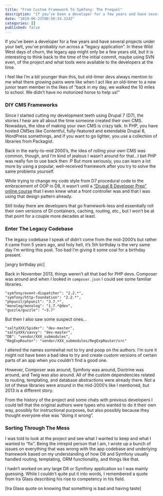 ```yaml
---
title: "From Custom Framework To Symfony: The Prequel"
description: "If you’ve been a developer for a few years and have several projects under your belt, you’ve probably run across a “legacy application”. In…"
date: "2019-06-23T00:50:34.324Z"
categories: []
published: false
---
```


If you’ve been a developer for a few years and have several projects under your belt, you’ve probably run across a “legacy application”. In these Wild West days of churn, the legacy app might only be a few years old, but it is interesting to think back to the time of the initial commit, maybe using SVN even, of the project and what tools were available to the developers at the time. 

I feel like I’m a bit younger than this, but old-timer devs always mention to me what there growing pains were like when I act like an old-timer to a new junior team member in the likes of “back in my day, we walked the 10 miles to school. We didn’t have no motorized horse to help us!” 

### DIY CMS Frameworks

Since I started cutting my development teeth using Drupal 7 (D7), the stories I hear are all about the time someone created their own CMS. Nowadays, the idea of making your own CMS is crazy talk. In PHP, you have hosted CMSes like Contentful, fully-featured and extendable Drupal 8, WordPress somethings, and if you want to go lighter, you use a collection of libraries from Packagist. 

Back in the early-to-mid 2000’s, the idea of rolling your own CMS was common, though, and I’m kind of jealous I wasn’t around for that…I bet PHP was really fun to use back then :P But more seriously, you can learn a lot more by using a popular, well-received framework after you try to solve the same problems yourself.

While trying to change my code style from D7 procedural code to the embracement of OOP in D8, it wasn’t until a [“Drupal 8 Developer Prep” online course](https://buildamodule.com/collection/drupal-8-developer-prep) that I even knew what a front controller was and that I was using that design pattern already.

Still today there are developers that go framework-less and essentially roll their own versions of DI containers, caching, routing, etc., but I won’t be at that point for a couple more decades at least.

### Enter The Legacy Codebase

The legacy codebase I speak of didn’t come from the mid-2000’s but rather it came from 5 years ago, and holy hell, it’s 5th birthday is the very same day I’m writing this post. Too bad I’m giving it some coal for a birthday present.

\[angry birthday pic\]

Back in November 2013, things weren’t all that bad for PHP devs. Composer was around and when I looked in `composer.json` I could see some familiar libraries. 

```
"symfony/event-dispatcher": "2.2.*",
"symfony/http-foundation": "2.2.*",
"phpunit/phpunit": "3.7.*",
"monolog/monolog": "1.7.*@dev",
"guzzle/guzzle": "~3.7"
```

But then I also saw some suspect ones…

```
"saltyXXX/Spider": "dev-master",
"saltyXXX/savvy": "dev-master",
"DB": "vendor/XXX_submodules",
"RegExpRouter": "vendor/XXX_submodules/RegExpRouter/src"
```

I altered the names somewhat not to try and poop on the authors. I’m sure it might not have been a bad idea to try and create custom versions of certain parts of an app when you couldn’t find a good one. 

However, Composer was around, Symfony was around, Doctrine was around, and Twig was also around. All of the custom dependencies related to routing, templating, and database abstractions were already there. Not a lot of these libraries were around in the mid-2000’s like I mentioned, but 2013 is a different story.

From the history of the project and some chats with previous developers I could tell that the original authors were types who wanted to do it their own way, possibly for instructional purposes, but also possibly because they thought everyone else was “doing it wrong”.

### Sorting Through The Mess

I was told to look at the project and see what I wanted to keep and what I wanted to “fix”. Being the intrepid person that I am, I wrote up a bunch of issues on everything that was wrong with the app codebase and underlying framework based on my understanding of how D8 and Symfony usually handled routing, templating, ORM functionality, and things like that.

I hadn’t worked on any large D8 or Symfony application so I was mainly guessing. While I couldn’t quite put it into words, I remembered a quote from Ira Glass describing his rise to competency in his field.

\[Ira Glass quote on knowing that something is bad and having taste\]
